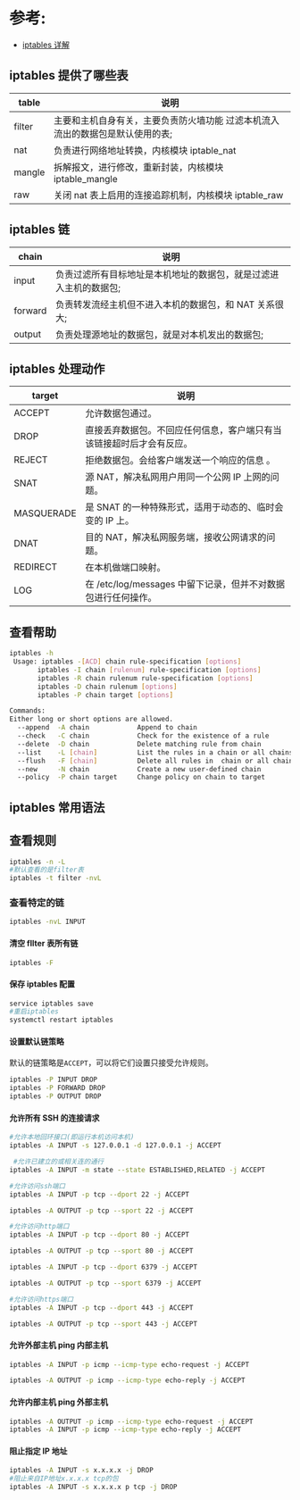 # 参考:

- [iptables 详解](https://www.cnblogs.com/davidwang456/p/3540837.html)

## iptables 提供了哪些表

| table  | 说明                                                                           |
| ------ | ------------------------------------------------------------------------------ |
| filter | 主要和主机自身有关，主要负责防火墙功能 过滤本机流入流出的数据包是默认使用的表; |
| nat    | 负责进行网络地址转换，内核模块 iptable_nat                                     |
| mangle | 拆解报文，进行修改，重新封装，内核模块 iptable_mangle                          |
| raw    | 关闭 nat 表上启用的连接追踪机制，内核模块 iptable_raw                          |

## iptables 链

| chain   | 说明                                                              |
| ------- | ----------------------------------------------------------------- |
| input   | 负责过滤所有目标地址是本机地址的数据包，就是过滤进入主机的数据包; |
| forward | 负责转发流经主机但不进入本机的数据包，和 NAT 关系很大;            |
| output  | 负责处理源地址的数据包，就是对本机发出的数据包;                   |

## iptables 处理动作

| target     | 说明                                                                 |
| ---------- | -------------------------------------------------------------------- |
| ACCEPT     | 允许数据包通过。                                                     |
| DROP       | 直接丢弃数据包。不回应任何信息，客户端只有当该链接超时后才会有反应。 |
| REJECT     | 拒绝数据包。会给客户端发送一个响应的信息 。                          |
| SNAT       | 源 NAT，解决私网用户用同一个公网 IP 上网的问题。                     |
| MASQUERADE | 是 SNAT 的一种特殊形式，适用于动态的、临时会变的 IP 上。             |
| DNAT       | 目的 NAT，解决私网服务端，接收公网请求的问题。                       |
| REDIRECT   | 在本机做端口映射。                                                   |
| LOG        | 在 /etc/log/messages 中留下记录，但并不对数据包进行任何操作。        |

## 查看帮助

```bash
iptables -h
 Usage: iptables -[ACD] chain rule-specification [options]
       iptables -I chain [rulenum] rule-specification [options]
       iptables -R chain rulenum rule-specification [options]
       iptables -D chain rulenum [options]
       iptables -P chain target [options]

Commands:
Either long or short options are allowed.
  --append  -A chain            Append to chain
  --check   -C chain            Check for the existence of a rule
  --delete  -D chain            Delete matching rule from chain
  --list    -L [chain]          List the rules in a chain or all chains
  --flush   -F [chain]          Delete all rules in  chain or all chains
  --new     -N chain            Create a new user-defined chain
  --policy  -P chain target     Change policy on chain to target
```

## iptables 常用语法

## 查看规则

```bash
iptables -n -L
#默认查看的是filter表
iptables -t filter -nvL
```

### 查看特定的链

```bash
iptables -nvL INPUT
```

#### 清空 fllter 表所有链

```bash
iptables -F
```

#### 保存 iptables 配置

```bash
service iptables save
#重启iptables
systemctl restart iptables
```

#### 设置默认链策略

默认的链策略是`ACCEPT`，可以将它们设置只接受允许规则。

```bash
iptables -P INPUT DROP
iptables -P FORWARD DROP
iptables -P OUTPUT DROP
```

#### 允许所有 SSH 的连接请求

```bash
#允许本地回环接口(即运行本机访问本机)
iptables -A INPUT -s 127.0.0.1 -d 127.0.0.1 -j ACCEPT

 #允许已建立的或相关连的通行
iptables -A INPUT -m state --state ESTABLISHED,RELATED -j ACCEPT

#允许访问ssh端口
iptables -A INPUT -p tcp --dport 22 -j ACCEPT

iptables -A OUTPUT -p tcp --sport 22 -j ACCEPT

#允许访问http端口
iptables -A INPUT -p tcp --dport 80 -j ACCEPT

iptables -A OUTPUT -p tcp --sport 80 -j ACCEPT

iptables -A INPUT -p tcp --dport 6379 -j ACCEPT

iptables -A OUTPUT -p tcp --sport 6379 -j ACCEPT

#允许访问https端口
iptables -A INPUT -p tcp --dport 443 -j ACCEPT

iptables -A OUTPUT -p tcp --sport 443 -j ACCEPT
```

#### 允许外部主机 ping 内部主机

```bash
iptables -A INPUT -p icmp --icmp-type echo-request -j ACCEPT

iptables -A OUTPUT -p icmp --icmp-type echo-reply -j ACCEPT
```

#### 允许内部主机 ping 外部主机

```bash
iptables -A OUTPUT -p icmp --icmp-type echo-request -j ACCEPT
iptables -A INPUT -p icmp --icmp-type echo-reply -j ACCEPT
```

#### 阻止指定 IP 地址

```bash
iptables -A INPUT -s x.x.x.x -j DROP
#阻止来自IP地址x.x.x.x tcp的包
iptables -A INPUT -s x.x.x.x p tcp -j DROP
```

